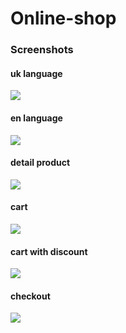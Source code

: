 # Online-shop
### Screenshots

#### uk language
![](http://fs146.www.ex.ua/show/248191623/248191623.png)
#### en language
![](http://fs146.www.ex.ua/show/248191624/248191624.png)
#### detail product
![](http://fs146.www.ex.ua/show/248191635/248191635.png)
#### cart
![](http://fs146.www.ex.ua/show/248191625/248191625.png)
#### cart with discount
![](http://fs146.www.ex.ua/show/248191630/248191630.png)
#### checkout
![](http://fs146.www.ex.ua/show/248191634/248191634.png)
